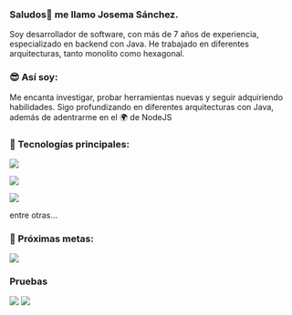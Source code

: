### Saludos👋 me llamo Josema Sánchez. 
Soy desarrollador de software, con más de 7 años de experiencia, especializado en backend con Java.
He trabajado en diferentes arquitecturas, tanto monolito como hexagonal.

### :sunglasses: Así soy:
<p>
    Me encanta investigar, probar herramientas nuevas y seguir adquiriendo habilidades.
    Sigo profundizando en diferentes arquitecturas con Java, además de adentrarme en el 🌍 de NodeJS
</p>

### :floppy_disk: Tecnologías principales:
<p>
    <img src="https://skillicons.dev/icons?i=java,kotlin,spring,ts,nodejs,express" />
</p>
<p>
    <img src="https://skillicons.dev/icons?i=mysql,postgres,mongodb" />
</p>
<p>
    <img src="https://skillicons.dev/icons?i=kafka,jenkins" />
</p>
<span>
    entre otras...
</span>

### 🌱 Próximas metas:
<p>
    <img src="https://skillicons.dev/icons?i=graphql,docker,react" />
</p>

### Pruebas
<p>
    <img src="https://img.shields.io/badge/-GraphQL-E10098?style=for-the-badge&logo=graphql&logoColor=white" />
    <img src="https://img.shields.io/badge/docker-%230db7ed.svg?style=for-the-badge&logo=docker&logoColor=white" />
</p>
